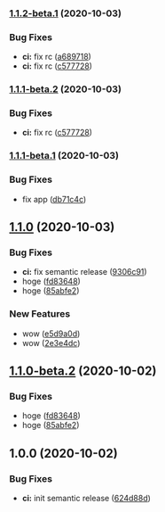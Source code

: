 ### [1.1.2-beta.1](https://github.com/worldrize/playground/compare/v1.1.1...v1.1.2-beta.1) (2020-10-03)


### Bug Fixes

* **ci:** fix rc ([a689718](https://github.com/worldrize/playground/commit/a6897181ac8c2f3fb20908d8f5fa348147b9d97e))
* **ci:** fix rc ([c577728](https://github.com/worldrize/playground/commit/c577728e6b3ab57273e9d97ceea10d0bb8451d2d))

### [1.1.1-beta.2](https://github.com/worldrize/playground/compare/v1.1.1-beta.1...v1.1.1-beta.2) (2020-10-03)


### Bug Fixes

* **ci:** fix rc ([c577728](https://github.com/worldrize/playground/commit/c577728e6b3ab57273e9d97ceea10d0bb8451d2d))

### [1.1.1-beta.1](https://github.com/worldrize/playground/compare/v1.1.0...v1.1.1-beta.1) (2020-10-03)


### Bug Fixes

* fix app ([db71c4c](https://github.com/worldrize/playground/commit/db71c4ca51980f853cf1110f1a8217d42a4ba426))

## [1.1.0](https://github.com/worldrize/playground/compare/v1.0.0...v1.1.0) (2020-10-03)


### Bug Fixes

* **ci:** fix semantic release ([9306c91](https://github.com/worldrize/playground/commit/9306c91e0511076871d9f4a3cb5ac71bb4f7aa43))
* hoge ([fd83648](https://github.com/worldrize/playground/commit/fd836483481b481ca789b94f7b4a35f8233f6bb1))
* hoge ([85abfe2](https://github.com/worldrize/playground/commit/85abfe2dc2c856b35ab6776214f80cc5cb814a64))


### New Features

* wow ([e5d9a0d](https://github.com/worldrize/playground/commit/e5d9a0db05e5fbefd05aeb5bd59569a468174c66))
* wow ([2e3e4dc](https://github.com/worldrize/playground/commit/2e3e4dc116da751445d232195d15f3b8bd414c5a))

## [1.1.0-beta.2](https://github.com/worldrize/playground/compare/v1.1.0-beta.1...v1.1.0-beta.2) (2020-10-02)


### Bug Fixes

* hoge ([fd83648](https://github.com/worldrize/playground/commit/fd836483481b481ca789b94f7b4a35f8233f6bb1))
* hoge ([85abfe2](https://github.com/worldrize/playground/commit/85abfe2dc2c856b35ab6776214f80cc5cb814a64))

## 1.0.0 (2020-10-02)


### Bug Fixes

* **ci:** init semantic release ([624d88d](https://github.com/worldrize/playground/commit/624d88d7705f670d9e473045eda4994653605042))
